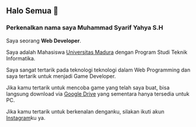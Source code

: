 ## Halo Semua 👋
### Perkenalkan nama saya Muhammad Syarif Yahya S.H

Saya seorang **Web Developer**.<br>

Saya adalah Mahasiswa [Universitas Madura](https://unira.ac.id/) dengan Program Studi Teknik Informatika.<br>

Saya sangat tertarik pada teknologi teknologi dalam Web Programming dan saya tertarik untuk menjadi Game Developer.<br>

Jika kamu tertarik untuk mencoba game yang telah saya buat, bisa langsung download via [Google Drive](https://drive.google.com/drive/folders/12jyaO0oebFnpjXflJ0lW24GvjzALRUts?usp=sharing) yang sementara hanya tersedia untuk PC.

Jika kamu tertarik untuk berkenalan denganku, silakan ikuti akun [Instagram](https://www.instagram.com/syarifyahya.sh/)ku ya.

<!--
**syarifyahyash/syarifyahyash** is a ✨ _special_ ✨ repository because its `README.md` (this file) appears on your GitHub profile.

Here are some ideas to get you started:

- 🔭 I’m currently working on ...
- 🌱 I’m currently learning ...
- 👯 I’m looking to collaborate on ...
- 🤔 I’m looking for help with ...
- 💬 Ask me about ...
- 📫 How to reach me: ...
- 😄 Pronouns: ...
- ⚡ Fun fact: ...
-->
